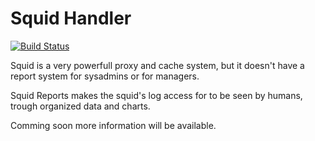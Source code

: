 Squid Handler
=============

[![Build Status](https://travis-ci.org/mittmannv8/squid_handler.png?branch=master)](https://travis-ci.org/mittmannv8/squid_handler)


Squid is a very powerfull proxy and cache system, but it doesn't have a report system for sysadmins or for managers.

Squid Reports makes the squid's log access for to be seen by humans, trough organized data and charts.


Comming soon more information will be available.
